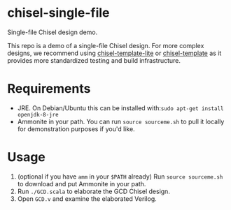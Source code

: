 # chisel-single-file
Single-file Chisel design demo.

This repo is a demo of a single-file Chisel design. For more complex designs, we recommend using [chisel-template-lite](https://github.com/edwardcwang/chisel-template-lite) or [chisel-template](https://github.com/freechipsproject/chisel-template) as it provides more standardized testing and build infrastructure.

# Requirements
* JRE. On Debian/Ubuntu this can be installed with:`sudo apt-get install openjdk-8-jre`
* Ammonite in your path. You can run `source sourceme.sh` to pull it locally for demonstration purposes if you'd like.

# Usage
1. (optional if you have `amm` in your `$PATH` already) Run `source sourceme.sh` to download and put Ammonite in your path.
2. Run `./GCD.scala` to elaborate the GCD Chisel design.
3. Open `GCD.v` and examine the elaborated Verilog.
